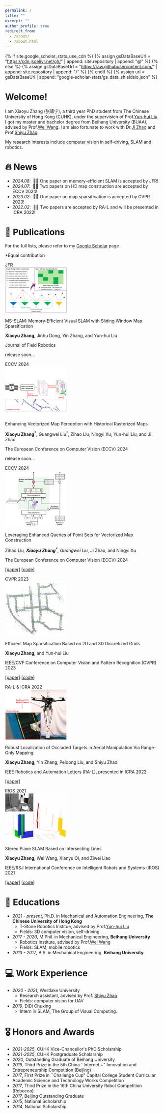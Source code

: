 ```yaml
---
permalink: /
title: ""
excerpt: ""
author_profile: true
redirect_from: 
  - /about/
  - /about.html
---
```


{% if site.google_scholar_stats_use_cdn %}
{% assign gsDataBaseUrl = "https://cdn.jsdelivr.net/gh/" | append: site.repository | append: "@" %}
{% else %}
{% assign gsDataBaseUrl = "https://raw.githubusercontent.com/" | append: site.repository | append: "/" %}
{% endif %}
{% assign url = gsDataBaseUrl | append: "google-scholar-stats/gs_data_shieldsio.json" %}

<span class='anchor' id='about-me'></span>

# Welcome!
I am Xiaoyu Zhang (张啸宇), a third year PhD student from The Chinese University of Hong Kong (CUHK), under the supervision of Prof.[Yun-hui Liu](https://www4.mae.cuhk.edu.hk/peoples/liu-yun-hui/). I got my master and bachelor degree from Beihang University (BUAA), advised by Prof.[Wei Wang](http://www.me.buaa.edu.cn/info/1072/1897.htm). I am also fortunate to work with Dr.[Ji Zhao](https://sites.google.com/site/drjizhao/) and Prof.[Shiyu Zhao](https://www.shiyuzhao.net/).

My research interests include computer vision in self-driving, SLAM and robotics.


# 🔥 News
- *2024.08*: &nbsp;🎉🎉 One paper on memory-efficient SLAM is accepted by JFR! 
- *2024.07*: &nbsp;🎉🎉 Two papers on HD map construction are accepted by ECCV 2024! 
- *2023.02*: &nbsp;🎉🎉 One paper on map sparsification is accepted by CVPR 2023!
- *2022.02*: &nbsp;🎉🎉 Two papers are accepted by RA-L and will be presented in ICRA 2022!
  
# 📝 Publications 
For the full lists, please refer to my [Google Scholar](https://scholar.google.com/citations?hl=en&user=GUbdeFsAAAAJ&view_op=list_works&sortby=pubdate) page

*Equal contribution

<div class='paper-box'>
  <div class='paper-box-image'>
    <div><div class="badge"> JFR </div><img src='../images/jfr24.png' alt="sym" width="200px"></div>
  </div>
  <div class='paper-box-text' markdown="1">

MS-SLAM: Memory‐Efficient Visual SLAM with Sliding Window Map Sparsification
    
**Xiaoyu Zhang**, Jinhu Dong, Yin Zhang, and Yun-hui Liu

Journal of Field Robotics

release soon...
</div></div>

<div class='paper-box'>
  <div class='paper-box-image'>
    <div><div class="badge">ECCV 2024</div><img src='../images/eccv24_1.png' alt="sym" width="200px"></div>
  </div>
  <div class='paper-box-text' markdown="1">

Enhancing Vectorized Map Perception with Historical Rasterized Maps
    
**Xiaoyu Zhang<sup>\*</sup>**, Guangwei Liu<sup>*</sup>, Zihao Liu, Ningyi Xu, Yun-hui Liu, and Ji Zhao

The European Conference on Computer Vision (ECCV) 2024

release soon...
</div></div>

<div class='paper-box'>
  <div class='paper-box-image'>
    <div><div class="badge">ECCV 2024</div><img src='../images/eccv24_2.png' alt="sym" width="200px"></div>
  </div>
  <div class='paper-box-text' markdown="1">

Leveraging Enhanced Queries of Point Sets for Vectorized Map Construction
    
Zihao Liu<sup>*</sup>, **Xiaoyu Zhang<sup>\*</sup>**, Guangwei Liu<sup>*</sup>, Ji Zhao, and Ningyi Xu

The European Conference on Computer Vision (ECCV) 2024

[[paper]](https://arxiv.org/abs/2402.17430)
[[code]](https://github.com/HXMap/MapQR)
</div></div>

<div class='paper-box'>
  <div class='paper-box-image'>
    <div><div class="badge">CVPR 2023</div><img src='../images/cvpr23.png' alt="sym" width="200px"></div>
  </div>
  <div class='paper-box-text' markdown="1">

Efficient Map Sparsification Based on 2D and 3D Discretized Grids
    
**Xiaoyu Zhang**, and Yun-hui Liu

IEEE/CVF Conference on Computer Vision and Pattern Recognition (CVPR) 2023

[[paper]](https://openaccess.thecvf.com/content/CVPR2023/html/Zhang_Efficient_Map_Sparsification_Based_on_2D_and_3D_Discretized_Grids_CVPR_2023_paper.html)
[[code]](https://github.com/fishmarch/SLAM_Map_Compression)
</div></div>

<div class='paper-box'>
  <div class='paper-box-image'>
    <div><div class="badge">RA-L & ICRA 2022</div><img src='../images/ral.png' alt="sym" width="200px"></div>
  </div>
  <div class='paper-box-text' markdown="1">

Robust Localization of Occluded Targets in Aerial Manipulation Via Range-Only Mapping
    
**Xiaoyu Zhang**, Yin Zhang, Peidong Liu, and Shiyu Zhao

IEEE Robotics and Automation Letters (RA-L), presented in ICRA 2022

[[paper]](https://ieeexplore.ieee.org/document/9691791)
</div></div>

<div class='paper-box'>
  <div class='paper-box-image'>
    <div><div class="badge">IROS 2021</div><img src='../images/iros21.png' alt="sym" width="200px"></div>
  </div>
  <div class='paper-box-text' markdown="1">

Stereo Plane SLAM Based on Intersecting Lines
    
**Xiaoyu Zhang**, Wei Wang, Xianyu Qi, and Ziwei Liao

IEEE/RSJ International Conference on Intelligent Robots and Systems (IROS) 2021

[[paper]](https://ieeexplore.ieee.org/abstract/document/9635961)
[[code]](https://github.com/fishmarch/Stereo-Plane-SLAM)
</div></div>

# 📖 Educations
- *2021 - present*, Ph.D. in Mechanical and Automation Engineering, **The Chinese University of Hong Kong**
  - T-Stone Robotics Institue, advised by Prof.[Yun-hui Liu](https://www4.mae.cuhk.edu.hk/peoples/liu-yun-hui/)
  - Fields: 3D computer vision, self-driving  
- *2017 - 2020*, M.Phil. in Mechanical Engineering, **Beihang University**
  - Robotics Institute, advised by Prof.[Wei Wang](http://www.me.buaa.edu.cn/info/1072/1897.htm)
  - Fields: SLAM, mobile robotics
- *2013 - 2017*, B.S. in Mechanical Engineering, **Beihang University**

# 💻 Work Experience
- *2020 - 2021*, Westlake University
  - Research assistant, advised by Prof. [Shiyu Zhao](https://www.shiyuzhao.net/)
  - Fields: computer vision for UAV
- *2019*, DiDi Chuxing
  - Intern in SLAM, The Group of Visual Computing.
  
# 🎖 Honors and Awards
- *2021-2025*, CUHK Vice-Chancellor's PhD Scholarship
- *2021-2025*, CUHK Postgraduate Scholarship
- *2020*, Outstanding Graduate of Beihang University
- *2019*, Third Prize in the 5th China ``Internet +"  Innovation and Entrepreneurship Competition (Beijing)
- *2017*, First Prize in ``Challenge Cup" Capital College Student Curricular Academic Science and Technology Works Competition
- *2017*, Third Prize in the 16th China University Robot Competition (Robocon)
- *2017*, Beijing Outstanding Graduate
- *2015*, National Scholarship
- *2014*, National Scholarship



